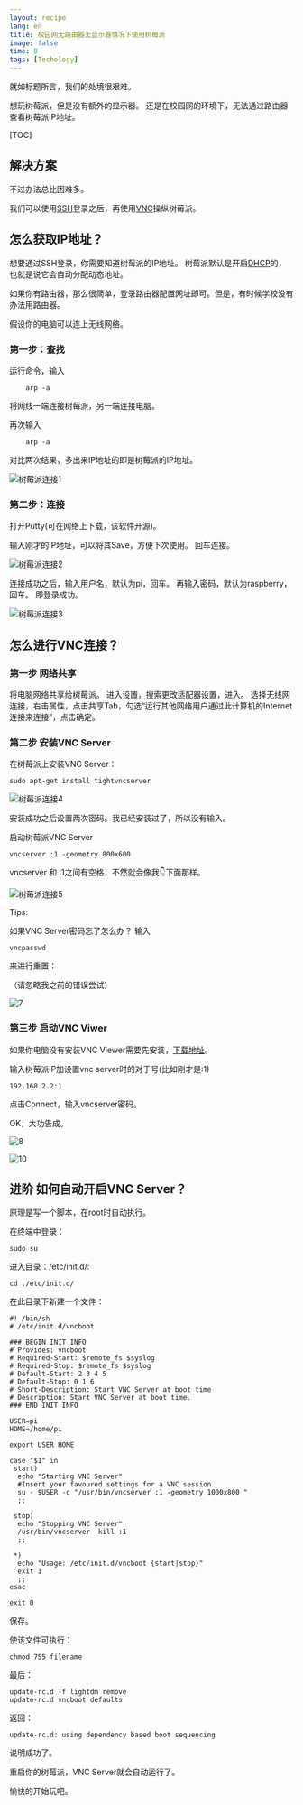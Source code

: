 ```yaml
---
layout: recipe
lang: en
title: 校园网无路由器无显示器情况下使用树莓派
image: false
time: 8
tags: [Techology]
---
```


就如标题所言，我们的处境很艰难。

想玩树莓派，但是没有额外的显示器。
还是在校园网的环境下，无法通过路由器查看树莓派IP地址。
<!-- more -->

[TOC]

## 解决方案

不过办法总比困难多。

我们可以使用[SSH](https://zh.wikipedia.org/wiki/Secure_Shell)登录之后，再使用[VNC](https://zh.wikipedia.org/wiki/VNC)操纵树莓派。

## 怎么获取IP地址？

想要通过SSH登录，你需要知道树莓派的IP地址。
树莓派默认是开启[DHCP](https://zh.wikipedia.org/wiki/%E5%8A%A8%E6%80%81%E4%B8%BB%E6%9C%BA%E8%AE%BE%E7%BD%AE%E5%8D%8F%E8%AE%AE)的，也就是说它会自动分配动态地址。

如果你有路由器，那么很简单，登录路由器配置网址即可。但是，有时候学校没有办法用路由器。

假设你的电脑可以连上无线网络。



### 第一步：查找
运行命令，输入
        
        arp -a

将网线一端连接树莓派，另一端连接电脑。

再次输入

        arp -a
        
对比两次结果，多出来IP地址的即是树莓派的IP地址。
        

![树莓派连接1](http://7xle3b.com1.z0.glb.clouddn.com/2017-06-22-%E6%A0%91%E8%8E%93%E6%B4%BE%E8%BF%9E%E6%8E%A51.jpg)

### 第二步：连接
    
打开Putty(可在网络上下载，该软件开源)。

输入刚才的IP地址，可以将其Save，方便下次使用。
回车连接。

![树莓派连接2](http://7xle3b.com1.z0.glb.clouddn.com/2017-06-22-%E6%A0%91%E8%8E%93%E6%B4%BE%E8%BF%9E%E6%8E%A52.jpg)

连接成功之后，输入用户名，默认为pi，回车。
再输入密码，默认为raspberry，回车。
即登录成功。

![树莓派连接3](http://7xle3b.com1.z0.glb.clouddn.com/2017-06-22-%E6%A0%91%E8%8E%93%E6%B4%BE%E8%BF%9E%E6%8E%A53.jpg)

## 怎么进行VNC连接？

### 第一步 网络共享

将电脑网络共享给树莓派。
进入设置，搜索更改适配器设置，进入。
选择无线网连接，右击属性，点击共享Tab，勾选“运行其他网络用户通过此计算机的Internet连接来连接”，点击确定。

### 第二步 安装VNC Server
在树莓派上安装VNC Server：
    
    sudo apt-get install tightvncserver

![树莓派连接4](http://7xle3b.com1.z0.glb.clouddn.com/2017-06-22-%E6%A0%91%E8%8E%93%E6%B4%BE%E8%BF%9E%E6%8E%A54.jpg)

安装成功之后设置两次密码。我已经安装过了，所以没有输入。

启动树莓派VNC Server
    
    vncserver :1 -geometry 800x600
    
vncserver 和 :1之间有空格，不然就会像我👇下面那样。

![树莓派连接5](http://7xle3b.com1.z0.glb.clouddn.com/2017-06-22-%E6%A0%91%E8%8E%93%E6%B4%BE%E8%BF%9E%E6%8E%A55.jpg)

Tips:

如果VNC Server密码忘了怎么办？
输入
    
    vncpasswd

来进行重置：

（请忽略我之前的错误尝试）

![7](http://7xle3b.com1.z0.glb.clouddn.com/2017-06-22-7.jpg)


### 第三步 启动VNC Viwer

如果你电脑没有安装VNC Viewer需要先安装，[下载地址](www.realvnc.com)。

输入树莓派IP加设置vnc server时的对于号(比如刚才是:1)

    192.168.2.2:1 

点击Connect，输入vncserver密码。

OK，大功告成。

![8](http://7xle3b.com1.z0.glb.clouddn.com/2017-06-22-8.jpg)

![10](http://7xle3b.com1.z0.glb.clouddn.com/2017-06-22-10.jpg)


## 进阶 如何自动开启VNC Server？

原理是写一个脚本，在root时自动执行。

在终端中登录：
    
    sudo su
    
进入目录：/etc/init.d/:

    cd ./etc/init.d/

在此目录下新建一个文件：
    
    #! /bin/sh
    # /etc/init.d/vncboot
    
    ### BEGIN INIT INFO
    # Provides: vncboot
    # Required-Start: $remote_fs $syslog
    # Required-Stop: $remote_fs $syslog
    # Default-Start: 2 3 4 5
    # Default-Stop: 0 1 6
    # Short-Description: Start VNC Server at boot time
    # Description: Start VNC Server at boot time.
    ### END INIT INFO
    
    USER=pi
    HOME=/home/pi
    
    export USER HOME
    
    case "$1" in
     start)
      echo "Starting VNC Server"
      #Insert your favoured settings for a VNC session
      su - $USER -c "/usr/bin/vncserver :1 -geometry 1000x800 "
      ;;
    
     stop)
      echo "Stopping VNC Server"
      /usr/bin/vncserver -kill :1
      ;;
    
     *)
      echo "Usage: /etc/init.d/vncboot {start|stop}"
      exit 1
      ;;
    esac
    
    exit 0

保存。

使该文件可执行：
    
    chmod 755 filename
    
最后：

    update-rc.d -f lightdm remove
    update-rc.d vncboot defaults

返回：
    
    update-rc.d: using dependency based boot sequencing

说明成功了。

重启你的树莓派，VNC Server就会自动运行了。

愉快的开始玩吧。


